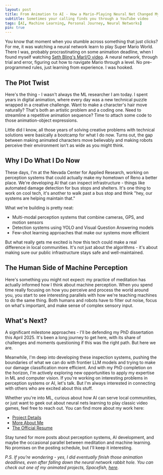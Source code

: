 ```yaml
---
layout: post
title: From Animation to AI - How a Mario-Playing Neural Net Changed My Path
subtitle: Sometimes your calling finds you through a YouTube video
tags: [AI, Machine Learning, Personal Journey, Neural Networks]
pin: true
---
```


You know that moment when you stumble across something that just clicks? For me, it was watching a neural network learn to play Super Mario World. There I was, probably procrastinating on some animation deadline, when I found myself watching [Seth Bling's MarI/O video](https://www.youtube.com/watch?v=qv6UVOQ0F44). A neural network, through trial and error, figuring out how to navigate Mario through a level. No pre-programmed rules, just learning from experience. I was hooked.

## The Plot Twist

Here's the thing - I wasn't always the ML researcher I am today. I spent years in digital animation, where every day was a new technical puzzle wrapped in a creative challenge. Want to make a character's hair move naturally? That's both an artistic problem and a coding one. Need to streamline a repetitive animation sequence? Time to attach some code to those animation-object expressions.

Little did I know, all those years of solving creative problems with technical solutions were basically a bootcamp for what I do now. Turns out, the gap between making animated characters move believably and making robots perceive their environment isn't as wide as you might think.

## Why I Do What I Do Now

These days, I'm at the Nevada Center for Applied Research, working on perception systems that could actually make my hometown of Reno a better place. We're developing AI that can inspect infrastructure - things like automated damage detection for bus stops and shelters. It's one thing to work on cool tech, it's another to walk past a bus stop and think "hey, our systems are helping maintain that."

What we're building is pretty neat:
- Multi-modal perception systems that combine cameras, GPS, and motion sensors
- Detection systems using YOLO and Visual Question Answering models
- Few-shot learning approaches that make our systems more efficient

But what really gets me excited is how this tech could make a real difference in local communities. It's not just about the algorithms - it's about making sure our public infrastructure stays safe and well-maintained.

## The Human Side of Machine Perception

Here's something you might not expect: my practice of meditation has actually informed how I think about machine perception. When you spend time really focusing on how you perceive and process the world around you, you start to see interesting parallels with how we're teaching machines to do the same thing. Both humans and robots have to filter out noise, focus on what's important, and make sense of complex sensory input.

## What's Next?

A significant milestone approaches - I'll be defending my PhD dissertation this April 2025. It's been a long journey to get here, with its share of challenges and moments questioning if this was the right path. But here we are.

Meanwhile, I'm deep into developing these inspection systems, pushing the boundaries of what we can do with frontier LLM models and trying to make our damage classification more efficient. And with my PhD completion on the horizon, I'm actively exploring new opportunities to apply my expertise in ML and computer vision. If you're working on interesting problems in perception systems or AI, let's talk. But I'm always interested in connecting with others who are excited about this stuff.

Whether you're into ML, curious about how AI can serve local communities, or just want to geek out about neural nets learning to play classic video games, feel free to reach out. You can find more about my work here:
- [Project Details](/code)
- [More About Me](/aboutme)
- [The Official Resume](/resume)

Stay tuned for more posts about perception systems, AI development, and maybe the occasional parallel between meditation and machine learning. No promises on the posting schedule, but I'll keep it interesting.

*P.S. If you're wondering - yes, I did eventually finish those animation deadlines, even after falling down the neural network rabbit hole. You can check out one of my animated projects, Spacefish, [here](https://youtu.be/Pd-7Jculi_E?si=k23f5xb9vgtYWtQo).*
